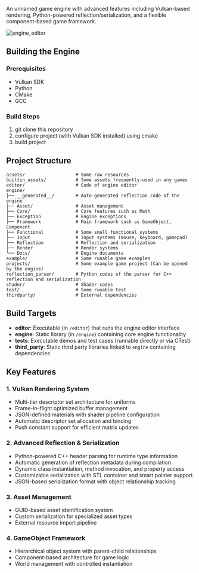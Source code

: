 An unnamed game engine with advanced features including Vulkan-based rendering, Python-powered reflection/serialization, and a flexible component-based game framework.

![engine_editor](./assets/engine_editor.png)

## Building the Engine

### Prerequisites

- Vulkan SDK
- Python
- CMake
- GCC

### Build Steps

1. git clone this repository
2. configure project (with Vulkan SDK installed) using cmake
3. build project

## Project Structure

```
assets/                   # Some raw resources
builtin_assets/           # Some assets frequently-used in any games
editor/                   # Code of engine editor
engine/                   
├── __generated__/        # Auto-generated reflection code of the engine
├── Asset/                # Asset management
├── Core/                 # Core features such as Math
├── Exception             # Engine exceptions
├── Framework             # Main framework such as GameObject, Component
├── Functional            # Some small functional systems
├── Input                 # Input systems (mouse, keyboard, gamepad)
├── Reflection            # Reflection and serialization
├── Render                # Render systems
└── Docs/                 # Engine documents
example/                  # Some runable game examples
projects/                 # Some example game project (Can be opened by the engine)
reflection_parser/        # Python codes of the parser for C++ reflection and serialization
shader/                   # Shader codes
test/                     # Some runable test
thirdparty/               # External dependencies
```

## Build Targets

- **editor**: Executable (in `/editor`) that runs the engine editor interface
- **engine**: Static library (in `/engine`) containing core engine functionality  
- **tests**: Executable demos and test cases (runnable directly or via CTest)  
- **third_party**: Static third party libraries linked to `engine` containing dependencies  

## Key Features

### 1. Vulkan Rendering System

- Multi-tier descriptor set architecture for uniforms
- Frame-in-flight optimized buffer management
- JSON-defined materials with shader pipeline configuration
- Automatic descriptor set allocation and binding
- Push constant support for efficient matrix updates

### 2. Advanced Reflection & Serialization

- Python-powered C++ header parsing for runtime type information
- Automatic generation of reflection metadata during compilation
- Dynamic class instantiation, method invocation, and property access
- Customizable serialization with STL container and smart pointer support
- JSON-based serialization format with object relationship tracking

### 3. Asset Management

- GUID-based asset identification system
- Custom serialization for specialized asset types
- External resource import pipeline

### 4. GameObject Framework

- Hierarchical object system with parent-child relationships
- Component-based architecture for game logic
- World management with controlled instantiation
